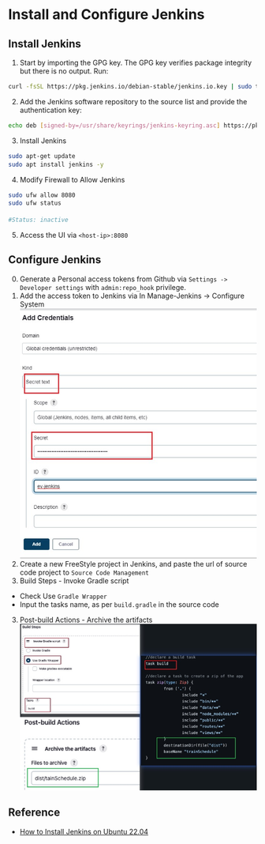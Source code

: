 # Install and Configure Jenkins
## Install Jenkins
1. Start by importing the GPG key. The GPG key verifies package integrity but there is no output. Run:
```bash
curl -fsSL https://pkg.jenkins.io/debian-stable/jenkins.io.key | sudo tee /usr/share/keyrings/jenkins-keyring.asc > /dev/null
```
2. Add the Jenkins software repository to the source list and provide the authentication key:
```bash
echo deb [signed-by=/usr/share/keyrings/jenkins-keyring.asc] https://pkg.jenkins.io/debian-stable binary/ | sudo tee /etc/apt/sources.list.d/jenkins.list > /dev/null
```
3. Install Jenkins
```bash
sudo apt-get update
sudo apt install jenkins -y
```
4. Modify Firewall to Allow Jenkins
```bash
sudo ufw allow 8080
sudo ufw status

#Status: inactive
```
5. Access the UI via `<host-ip>:8080`

## Configure Jenkins
0. Generate a Personal access tokens from Github via `Settings -> Developer settings` with `admin:repo_hook` privilege.
1. Add the access token to Jenkins via In Manage-Jenkins -> Configure System
![img](./img/token.jpg)
1. Create a new FreeStyle project in Jenkins, and paste the url of source code project to `Source Code Management`
2. Build Steps - Invoke Gradle script
- Check Use `Gradle Wrapper`
- Input the tasks name, as per `build.gradle` in the source code
3. Post-build Actions - Archive the artifacts
![img](./img/build-steps.jpg)

## Reference
- [How to Install Jenkins on Ubuntu 22.04](https://phoenixnap.com/kb/install-jenkins-ubuntu)
